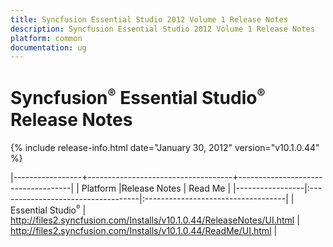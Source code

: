 ```yaml
---
title: Syncfusion Essential Studio 2012 Volume 1 Release Notes  
description: Syncfusion Essential Studio 2012 Volume 1 Release Notes  
platform: common
documentation: ug
---
```


# Syncfusion<sup style="font-size:70%">&reg;</sup> Essential Studio<sup style="font-size:70%">&reg;</sup> Release Notes  

{% include release-info.html date="January 30, 2012"  version="v10.1.0.44" %} 


|-----------------+------------------------------------+------------------------------------|
|   Platform      |Release Notes                       | Read Me                            |
|-----------------|:-----------------------------------|:-----------------------------------|
| Essential Studio<sup style="font-size:70%">&reg;</sup>  | <http://files2.syncfusion.com/Installs/v10.1.0.44/ReleaseNotes/UI.html> | <http://files2.syncfusion.com/Installs/v10.1.0.44/ReadMe/UI.html> |

